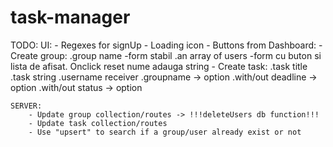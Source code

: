 # task-manager

TODO: 
	UI:
		- Regexes for signUp
		- Loading icon
		- Buttons from Dashboard: 
			- Create group: 
				.group name -form stabil
				.an array of users -form cu buton si lista de afisat. Onclick reset nume adauga string
			- Create task:
				.task title
				.task string
				.username receiver
				.groupname -> option
				.with/out deadline -> option
				.with/out status -> option

	SERVER:
		- Update group collection/routes -> !!!deleteUsers db function!!!
		- Update task collection/routes
		- Use "upsert" to search if a group/user already exist or not
